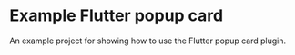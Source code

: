# Example Flutter popup card

An example project for showing how to use the Flutter popup card plugin.
